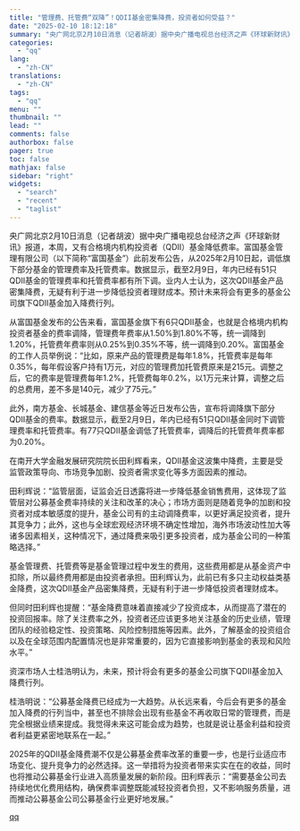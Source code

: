 ```yaml
---
title: "管理费、托管费“双降”！QDII基金密集降费，投资者如何受益？"
date: "2025-02-10 18:12:18"
summary: "央广网北京2月10日消息（记者胡波）据中央广播电视总台经济之声《环球新财讯》报道，本周，又有合格境内..."
categories:
  - "qq"
lang:
  - "zh-CN"
translations:
  - "zh-CN"
tags:
  - "qq"
menu: ""
thumbnail: ""
lead: ""
comments: false
authorbox: false
pager: true
toc: false
mathjax: false
sidebar: "right"
widgets:
  - "search"
  - "recent"
  - "taglist"
---
```


央广网北京2月10日消息（记者胡波）据中央广播电视总台经济之声《环球新财讯》报道，本周，又有合格境内机构投资者（QDII）基金降低费率。富国基金管理有限公司（以下简称“富国基金”）此前发布公告，从2025年2月10日起，调低旗下部分基金的管理费率及托管费率。数据显示，截至2月9日，年内已经有51只QDII基金的管理费率和托管费率都有所下调。业内人士认为，这次QDII基金产品密集降费，无疑有利于进一步降低投资者理财成本。预计未来将会有更多的基金公司旗下QDII基金加入降费行列。

从富国基金发布的公告来看，富国基金旗下有6只QDII基金，也就是合格境内机构投资者基金的费率调降，管理费年费率从1.50%到1.80%不等，统一调降到1.20%，托管费年费率则从0.25%到0.35%不等，统一调降到0.20%。富国基金的工作人员举例说：“比如，原来产品的管理费是每年1.8%，托管费率是每年0.35%，每年假设客户持有1万元，对应的管理费加托管费原来是215元。调整之后，它的费率是管理费每年1.2%，托管费每年0.2%，以1万元来计算，调整之后的总费用，差不多是140元，减少了75元。”

此外，南方基金、长城基金、建信基金等近日发布公告，宣布将调降旗下部分QDII基金的费率。数据显示，截至2月9日，年内已经有51只QDII基金同时下调管理费率和托管费率。有77只QDII基金调低了托管费率，调降后的托管费年费率都为0.20%。

在南开大学金融发展研究院院长田利辉看来，QDII基金这波集中降费，主要是受监管政策导向、市场竞争加剧、投资者需求变化等多方面因素的推动。

田利辉说：“监管层面，证监会近日透露将进一步降低基金销售费用，这体现了监管层对公募基金费率持续的关注和改革的决心；市场方面则是随着竞争的加剧和投资者对成本敏感度的提升，基金公司有的主动调降费率，以更好满足投资者，提升其竞争力；此外，这也与全球宏观经济环境不确定性增加，海外市场波动性加大等诸多因素相关，这种情况下，通过降费来吸引更多投资者，成为基金公司的一种策略选择。”

基金管理费、托管费等是基金管理过程中发生的费用，这些费用都是从基金资产中扣除，所以最终费用都是由投资者承担。田利辉认为，此前已有多只主动权益类基金降费，这次QDII基金产品密集降费，无疑有利于进一步降低投资者理财成本。

但同时田利辉也提醒：“基金降费意味着直接减少了投资成本，从而提高了潜在的投资回报率。除了关注费率之外，投资者还应该更多地关注基金的历史业绩，管理团队的经验稳定性、投资策略、风险控制措施等因素。此外，了解基金的投资组合以及在全球范围内配置情况也是非常重要的，因为它直接影响到基金的表现和风险水平。”

资深市场人士桂浩明认为，未来，预计将会有更多的基金公司旗下QDII基金加入降费行列。

桂浩明说：“公募基金降费已经成为一大趋势。从长远来看，今后会有更多的基金加入降费的行列当中，甚至也不排除会出现有些基金不再收取日常的管理费，而是完全根据业绩来提成。我觉得未来这可能会成为趋势，也就是说让基金利益和投资者利益更紧密地联系在一起。”

2025年的QDII基金降费潮不仅是公募基金费率改革的重要一步，也是行业适应市场变化、提升竞争力的必然选择。这一举措将为投资者带来实实在在的收益，同时也将推动公募基金行业进入高质量发展的新阶段。田利辉表示：“需要基金公司去持续地优化费用结构，确保费率调整既能减轻投资者负担，又不影响服务质量，进而推动公募基金公司公募基金行业更好地发展。”

[qq](https://new.qq.com/rain/a/20250210A06WUP00)
